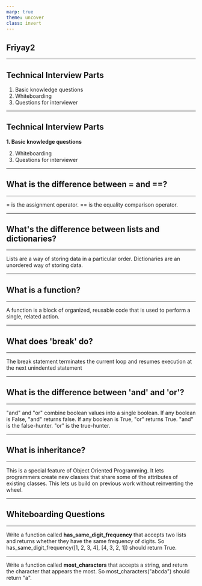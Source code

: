 ```yaml
---
marp: true
theme: uncover
class: invert
---
```


Friyay2
--

---

Technical Interview Parts
-
1. Basic knowledge questions
2. Whiteboarding
3. Questions for interviewer

---

Technical Interview Parts
-

**1. Basic knowledge questions**

2. Whiteboarding
3. Questions for interviewer

---

What is the difference between = and ==?
-

---

= is the assignment operator. == is the equality comparison operator.

---

What's the difference between lists and dictionaries?
-

---

Lists are a way of storing data in a particular order. Dictionaries are an unordered way of storing data.

---

What is a function?
-

---

A function is a block of organized, reusable code that is used to perform a single, related action.

---

What does 'break' do?
-

---

The break statement terminates the current loop and resumes execution at the next unindented statement

---

What is the difference between 'and' and 'or'?
-

---

"and" and "or" combine boolean values into a single boolean. If any boolean is False, "and" returns false. If any boolean is True, "or" returns True. "and" is the false-hunter. "or" is the true-hunter.

---

What is inheritance?
-

---

This is a special feature of Object Oriented Programming. It lets programmers create new classes that share some of the attributes of existing classes. This lets us build on previous work without reinventing the wheel.

---

Whiteboarding Questions
-

---

Write a function called **has_same_digit_frequency** that accepts two lists and returns whether they have the same frequency of digits. So has_same_digit_frequency([1, 2, 3, 4], [4, 3, 2, 1]) should return True.

___

Write a function called **most_characters** that accepts a string, and return the character that appears the most.
So most_characters("abcda") should return "a".